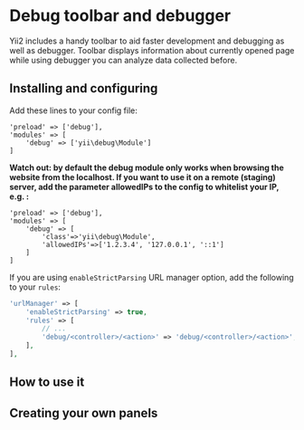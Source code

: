 Debug toolbar and debugger
==========================

Yii2 includes a handy toolbar to aid faster development and debugging as well as debugger. Toolbar displays information
about currently opened page while using debugger you can analyze data collected before.

Installing and configuring
--------------------------

Add these lines to your config file:

```
'preload' => ['debug'],
'modules' => [
	'debug' => ['yii\debug\Module']
]
```

**Watch out: by default the debug module only works when browsing the website from the localhost. If you want to use it
on a remote (staging) server, add the parameter allowedIPs to the config to whitelist your IP, e.g. :**

```
'preload' => ['debug'],
'modules' => [
	'debug' => [
		'class'=>'yii\debug\Module',
		'allowedIPs'=>['1.2.3.4', '127.0.0.1', '::1']
	]
]
```

If you are using `enableStrictParsing` URL manager option, add the following to your `rules`:

```php
'urlManager' => [
	'enableStrictParsing' => true,
	'rules' => [
		// ...
		'debug/<controller>/<action>' => 'debug/<controller>/<action>',
	],
],
```

How to use it
-------------


Creating your own panels
------------------------

